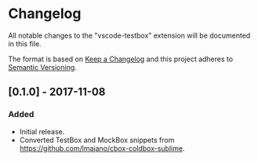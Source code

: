 # Changelog
All notable changes to the "vscode-testbox" extension will be documented in this file.

The format is based on [Keep a Changelog](http://keepachangelog.com/en/1.0.0/)
and this project adheres to [Semantic Versioning](http://semver.org/spec/v2.0.0.html).

## [0.1.0] - 2017-11-08
### Added
- Initial release.
- Converted TestBox and MockBox snippets from https://github.com/lmajano/cbox-coldbox-sublime.